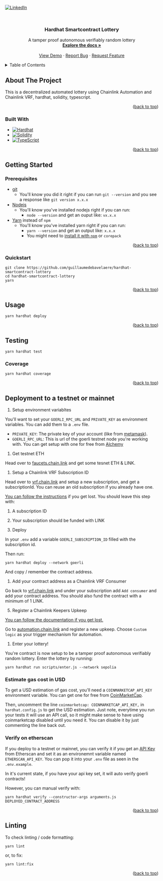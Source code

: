 <a name="readme-top"></a>
[![LinkedIn][linkedin-shield]][linkedin-url]

<!-- PROJECT LOGO -->
<br />
<div align="center">

<h3 align="center">Hardhat Smartcontract Lottery</h3>

  <p align="center">
    A tamper proof autonomous verifiably random lottery
    <br />
    <a href="https://github.com/guillaumedebavelaere/hardhat-smartcontract-lottery"><strong>Explore the docs »</strong></a>
    <br />
    <br />
    <a href="https://github.com/guillaumedebavelaere/hardhat-smartcontract-lottery">View Demo</a>
    ·
    <a href="https://github.com/guillaumedebavelaere/hardhat-smartcontract-lottery/issues">Report Bug</a>
    ·
    <a href="https://github.com/guillaumedebavelaere/hardhat-smartcontract-lottery/issues">Request Feature</a>
  </p>
</div>

<!-- TABLE OF CONTENTS -->
<details>
  <summary>Table of Contents</summary>
  <ol>
    <li>
      <a href="#about-the-project">About The Project</a>
      <ul>
        <li><a href="#built-with">Built With</a></li>
      </ul>
    </li>
    <li>
      <a href="#getting-started">Getting Started</a>
      <ul>
        <li><a href="#prerequisites">Prerequisites</a></li>
        <li><a href="#quickstart">Quickstart</a></li>
      </ul>
    </li>
    <li><a href="#usage">Usage</a></li>
    <li><a href="#testing">Testing</a>
        <ul>
            <li><a href="#coverage">Coverage</a></li>
        </ul>
    </li>
    <li><a href="#deployment-to-a-testnet-or-mainnet">Deployment to a testnet or mainnet</a>
    <ul>
            <li><a href="#estimate-gas-cost-in-usd">Estimate gas cost in USD</a></li>
            <li><a href="#verify-on-etherscan">Verify on etherscan</a></li>
        </ul>
    </li>
    <li><a href="#linting">Linting</a></li>
  </ol>
</details>

<!-- ABOUT THE PROJECT -->

## About The Project

This is a decentralized automated lottery using Chainlink Automation and Chainlink VRF, hardhat, solidity, typescript.

<p align="right">(<a href="#readme-top">back to top</a>)</p>

### Built With

-   [![Hardhat][HArdhat]][Hardhat-url]
-   [![Solidity][Solidity]][Solidity-url]
-   [![TypeScript][Typescript]][Typescript-url]

<p align="right">(<a href="#readme-top">back to top</a>)</p>

<!-- GETTING STARTED -->

## Getting Started

### Prerequisites

-   [git](https://git-scm.com/book/en/v2/Getting-Started-Installing-Git)
    -   You'll know you did it right if you can run `git --version` and you see a response like `git version x.x.x`
-   [Nodejs](https://nodejs.org/en/)
    -   You'll know you've installed nodejs right if you can run:
        -   `node --version` and get an ouput like: `vx.x.x`
-   [Yarn](https://yarnpkg.com/getting-started/install) instead of `npm`
    -   You'll know you've installed yarn right if you can run:
        -   `yarn --version` and get an output like: `x.x.x`
        -   You might need to [install it with `npm`](https://classic.yarnpkg.com/lang/en/docs/install/) or `corepack`

<p align="right">(<a href="#readme-top">back to top</a>)</p>

### Quickstart

```
git clone https://github.com/guillaumedebavelaere/hardhat-smartcontract-lottery
cd hardhat-smartcontract-lottery
yarn
```

<p align="right">(<a href="#readme-top">back to top</a>)</p>

<!-- USAGE EXAMPLES -->

## Usage

```
yarn hardhat deploy
```

<p align="right">(<a href="#readme-top">back to top</a>)</p>

<!-- TESTS -->

## Testing

```
yarn hardhat test
```

<!-- COVERAGE -->

### Coverage

```
yarn hardhat coverage
```

<p align="right">(<a href="#readme-top">back to top</a>)</p>

<!-- DEPLOYMENT -->

## Deployment to a testnet or mainnet

1. Setup environment variabltes

You'll want to set your `GOERLI_RPC_URL` and `PRIVATE_KEY` as environment variables. You can add them to a `.env` file.

-   `PRIVATE_KEY`: The private key of your account (like from [metamask](https://metamask.io/)).
-   `GOERLI_RPC_URL`: This is url of the goerli testnet node you're working with. You can get setup with one for free from [Alchemy](https://alchemy.com/?r=30fb9501aa7fc438)

1. Get testnet ETH

Head over to [faucets.chain.link](https://faucets.chain.link/) and get some tesnet ETH & LINK.

1. Setup a Chainlink VRF Subscription ID

Head over to [vrf.chain.link](https://vrf.chain.link/) and setup a new subscription, and get a subscriptionId. You can reuse an old subscription if you already have one.

[You can follow the instructions](https://docs.chain.link/docs/get-a-random-number/) if you get lost. You should leave this step with:

1. A subscription ID
2. Your subscription should be funded with LINK

3. Deploy

In your `.env` add a variable `GOERLI_SUBSCRIPTION_ID` filled with the subscription id.

Then run:

```
yarn hardhat deploy --network goerli
```

And copy / remember the contract address.

1. Add your contract address as a Chainlink VRF Consumer

Go back to [vrf.chain.link](https://vrf.chain.link) and under your subscription add `Add consumer` and add your contract address. You should also fund the contract with a minimum of 1 LINK.

5. Register a Chainlink Keepers Upkeep

[You can follow the documentation if you get lost.](https://docs.chain.link/docs/chainlink-keepers/compatible-contracts/)

Go to [automation.chain.link](https://automation.chain.link/new) and register a new upkeep. Choose `Custom logic` as your trigger mechanism for automation.

1. Enter your lottery!

You're contract is now setup to be a tamper proof autonomous verifiably random lottery. Enter the lottery by running:

```
yarn hardhat run scripts/enter.js --network sepolia
```

<!-- ESTIMATION GAS COST-->

### Estimate gas cost in USD

To get a USD estimation of gas cost, you'll need a `COINMARKETCAP_API_KEY` environment variable. You can get one for free from [CoinMarketCap](https://pro.coinmarketcap.com/signup).

Then, uncomment the line `coinmarketcap: COINMARKETCAP_API_KEY,` in `hardhat.config.js` to get the USD estimation. Just note, everytime you run your tests it will use an API call, so it might make sense to have using coinmarketcap disabled until you need it. You can disable it by just commenting the line back out.

<!-- VERIFY -->

### Verify on etherscan

If you deploy to a testnet or mainnet, you can verify it if you get an [API Key](https://etherscan.io/myapikey) from Etherscan and set it as an environemnt variable named `ETHERSCAN_API_KEY`. You can pop it into your `.env` file as seen in the `.env.example`.

In it's current state, if you have your api key set, it will auto verify goerli contracts!

However, you can manual verify with:

```
yarn hardhat verify --constructor-args arguments.js DEPLOYED_CONTRACT_ADDRESS
```

<p align="right">(<a href="#readme-top">back to top</a>)</p>

<!-- LINTING -->

## Linting

To check linting / code formatting:

```
yarn lint
```

or, to fix:

```
yarn lint:fix
```

<p align="right">(<a href="#readme-top">back to top</a>)</p>

<!-- MARKDOWN LINKS & IMAGES -->
<!-- https://www.markdownguide.org/basic-syntax/#reference-style-links -->

[linkedin-shield]: https://img.shields.io/badge/-LinkedIn-black.svg?style=for-the-badge&logo=linkedin&colorB=555
[linkedin-url]: https://linkedin.com/in/gdebavelaere
[product-screenshot]: images/screenshot.png
[Hardhat]: https://img.shields.io/badge/-Hardhat-white.svg?style=for-the-badge&logo=hardhat&colorB=EFF77E
[Hardhat-url]: https://hardhat.org/
[Solidity]: https://img.shields.io/badge/-Solidity-black.svg?style=for-the-badge&logo=solidity&colorB=555
[Solidity-url]: https://docs.soliditylang.org/en/develop/
[Typescript]: https://img.shields.io/badge/-Typescript-black.svg?style=for-the-badge&logo=typescript&colorB=35495E
[Typescript-url]: https://www.typescriptlang.org/
